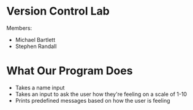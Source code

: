 # Version Control Lab
Members: 
- Michael Bartlett
- Stephen Randall

# What Our Program Does
 - Takes a name input
 - Takes an input to ask the user how they're feeling on a scale of 1-10
 - Prints predefined messages based on how the user is feeling